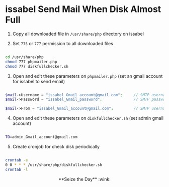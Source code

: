 # issabel Send Mail When Disk Almost Full

1. Copy all downloaded file in `/usr/share/php` directory on issabel

2. Set `775` or `777` permission to all downloaded files
``` bash script

cd /usr/share/php
chmod 777 phpmailer.php
chmod 777 diskfullchecker.sh

```
3. Open and edit these parameters on `phpmailer.php` (set an gmail account for issabel to send email)
```php

$mail->Username = "issabel_Gmail_account@gmail.com";     // SMTP username
$mail->Password = "issabel_Gmail_password";              // SMTP password

$mail->From = "issabel_Gmail_account@gmail.com";         // SMTP username

```

4. Open and edit these parameters on `diskfullchecker.sh` (set admin gmail account)
```bash script

TO=admin_Gmail_account@gmail.com

```
5. Create cronjob for check disk periodically
``` bash script

crontab -e
0 0 * * * /usr/share/php/diskfullchecker.sh
crontab -l

```

<p align=center>**Seize the Day** :wink: </p> 
